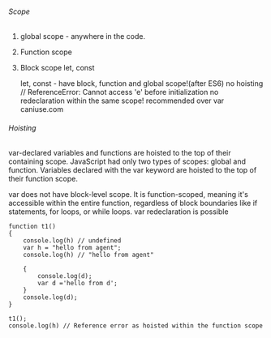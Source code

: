 ###### Scope

1. global scope - anywhere in the code.
2. Function scope
3. Block scope
    let, const

    let, const - have block, function and global scope!(after ES6)
        no hoisting // ReferenceError: Cannot access 'e' before initialization
        no redeclaration within the same scope!
        recommended over var
        caniuse.com



###### Hoisting
var-declared variables and functions are hoisted to the top of their containing scope.
JavaScript had only two types of scopes: global and function. Variables declared with the var keyword are hoisted to the top of their function scope.

var does not have block-level scope. It is function-scoped, meaning it's accessible within the entire function, regardless of block boundaries like if statements, for loops, or while loops.
var redeclaration is possible
```
function t1()
{
    console.log(h) // undefined
    var h = "hello from agent";
    console.log(h) // "hello from agent"

    {
        console.log(d);
        var d ='hello from d';
    }
    console.log(d);
}

t1();
console.log(h) // Reference error as hoisted within the function scope 
